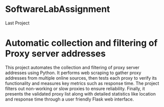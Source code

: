 # SoftwareLabAssignment
Last Project


# Automatic collection and filtering of Proxy server addresses 

This project automates the collection and filtering of proxy server addresses using Python. It performs web scraping to gather proxy addresses from multiple online sources, then tests each proxy to verify its functionality and measures key metrics such as response time. The project filters out non-working or slow proxies to ensure reliability. Finally, it presents the validated proxy list along with detailed statistics like location and response time through a user friendly Flask web interface.
